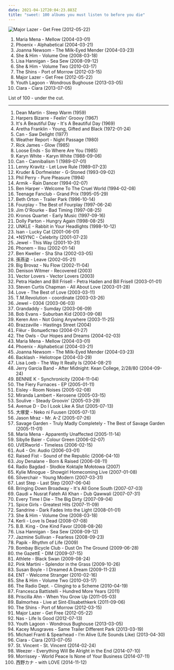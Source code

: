 ```yaml
---
date: 2021-04-12T20:04:23.883Z
title: "sweet: 100 albums you must listen to before you die"
---
```

![Major Lazer - Get Free (2012-05-22)](http://coverartarchive.org/release/8e3121de-be49-4410-b1d4-d86ecfd4571b/13756262825-500.jpg "Major Lazer - Get Free (2012-05-22)")
<ol class="albums">
<li data-cover="http://coverartarchive.org/release/52621b23-93b2-4e07-b807-e44e91472900/3989392425-500.jpg" data-tags="pop, norwegian, sweet, 2000s, maria mena" role="button">Maria Mena - Mellow (2004-03-01)</li>
<li data-cover="http://coverartarchive.org/release/60f0b2d1-91e8-44a7-af2c-aa31390fbcb8/2142598614-500.jpg" data-tags="indie, indiepop, french" role="button">Phoenix - Alphabetical (2004-03-21)</li>
<li data-cover="http://coverartarchive.org/release/bd22cfa8-2b6d-421d-a264-ae8c0ff4b2c8/11013536071-500.jpg" data-tags="folk" role="button">Joanna Newsom - The Milk-Eyed Mender (2004-03-23)</li>
<li data-cover="http://coverartarchive.org/release/ee79e860-68e7-46ad-bebb-8a003a1dc7a4/4804280407-500.jpg" data-tags="indie" role="button">She & Him - Volume One (2008-03-18)</li>
<li data-cover="https://img.discogs.com/aiVvspzzf0mNd9A_xGlClkEesig=/fit-in/600x544/filters:strip_icc():format(jpeg):mode_rgb():quality(90)/discogs-images/R-1669654-1567298142-1446.png.jpg" data-tags="folk, female vocalists, singer-songwriter, indie" role="button">Lisa Hannigan - Sea Sew (2008-09-12)</li>
<li data-cover="http://coverartarchive.org/release/2c965efb-dd6e-430b-bd4e-be8a5733aaac/4804300300-500.jpg" data-tags="indie pop" role="button">She & Him - Volume Two (2010-03-17)</li>
<li data-cover="http://coverartarchive.org/release/a2512426-89d9-45a5-98e0-90f7ad468d0d/7978546038-500.jpg" data-tags="indie rock" role="button">The Shins - Port of Morrow (2012-03-15)</li>
<li data-cover="http://coverartarchive.org/release/8e3121de-be49-4410-b1d4-d86ecfd4571b/13756262825-500.jpg" data-tags="sweet, progressive chill, major lazer" role="button">Major Lazer - Get Free (2012-05-22)</li>
<li data-cover="http://coverartarchive.org/release/b082f5cb-0783-48e0-aa41-03e7d49f7631/5180943987-500.jpg" data-tags="dream pop" role="button">Youth Lagoon - Wondrous Bughouse (2013-03-05)</li>
<li data-cover="http://coverartarchive.org/release/2a47e508-55f6-4d33-b18e-44e8f78785a3/6237120485-500.jpg" data-tags="pop, r&b" role="button">Ciara - Ciara (2013-07-05)</li>
</ol>
List of 100 - under the cut.
<!-- more -->

_________________

<ol class="albums">
<li data-cover="https://img.discogs.com/_EqxVNyX36HUz8ttoYsvfyZhuY0=/fit-in/317x320/filters:strip_icc():format(jpeg):mode_rgb():quality(90)/discogs-images/R-5288347-1434156342-3127.jpeg.jpg" data-tags="vocal, easy listening, traditional pop, romantic, dreamy, relaxed, smooth, elegant, sophisticated, warm, sweet, slick, refined, stylish, vocal pop, am pop" role="button">
Dean Martin - Sleep Warm (1959)
</li>
<li data-cover="https://img.discogs.com/Uji0tGkIM9DcviqrKaRwMQzbMSM=/fit-in/600x600/filters:strip_icc():format(jpeg):mode_rgb():quality(90)/discogs-images/R-2529709-1292237948.jpeg.jpg" data-tags="sunshine pop" role="button">
Harpers Bizarre - Feelin' Groovy (1967)
</li>
<li data-cover="https://img.discogs.com/nFJWJ3tXfKbb_rhqV0pSiTPMtgY=/fit-in/600x604/filters:strip_icc():format(jpeg):mode_rgb():quality(90)/discogs-images/R-839258-1275482207.jpeg.jpg" data-tags="classic rock" role="button">
It's A Beautiful Day - It's A Beautiful Day (1969)
</li>
<li data-cover="http://coverartarchive.org/release/6225781f-ffff-3a20-8c9d-cd10f51bc6ac/6114896613-500.jpg" data-tags="soul" role="button">
Aretha Franklin - Young, Gifted and Black (1972-01-24)
</li>
<li data-cover="http://coverartarchive.org/release/d4b01ae1-7a87-41e6-ad21-fd5dc95d3c10/12222390608-500.jpg" data-tags="70s, krautrock" role="button">
Can - Saw Delight (1977)
</li>
<li data-cover="http://coverartarchive.org/release/9c24a398-4847-30b4-a508-9c8e9350bdc5/18749214672-500.jpg" data-tags="jazz, jazz fusion" role="button">
Weather Report - Night Passage (1980)
</li>
<li data-cover="http://coverartarchive.org/release/415c9671-58de-4e84-96d5-05e7b70e2ab9/21370760541-500.jpg" data-tags="funk, romantic, sweet, slick, lively, in love, effervescent, sparkling, new love" role="button">
Rick James - Glow (1985)
</li>
<li data-cover="https://via.placeholder.com/450" data-tags="soul" role="button">
Loose Ends - So Where Are You (1985)
</li>
<li data-cover="http://coverartarchive.org/release/77134017-8fb8-4205-a671-bfa0ab00e628/9648508584-500.jpg" data-tags="female vocalists, rnb, karyn white" role="button">
Karyn White - Karyn White (1988-09-06)
</li>
<li data-cover="http://coverartarchive.org/release/792e00a8-a0fd-466d-a762-f4a74a38eb54/21783889382-500.jpg" data-tags="krautrock, can" role="button">
Can - Cannibalism 1 (1989-07-01)
</li>
<li data-cover="https://img.discogs.com/UGLkfyzaC9F8vzuuNd2I-6uWEYA=/fit-in/268x268/filters:strip_icc():format(jpeg):mode_rgb():quality(90)/discogs-images/R-7919633-1528727617-6341.jpeg.jpg" data-tags="rock" role="button">
Lenny Kravitz - Let Love Rule (1989-07-23)
</li>
<li data-cover="https://img.discogs.com/LDoJ4fXQzmCA4wn5n-IRtTjqeP4=/fit-in/600x597/filters:strip_icc():format(jpeg):mode_rgb():quality(90)/discogs-images/R-3481-1568187492-9559.jpeg.jpg" data-tags="chillout, downtempo" role="button">
Kruder & Dorfmeister - G-Stoned (1993-09-02)
</li>
<li data-cover="http://coverartarchive.org/release/ed14f0dd-e008-449f-8d67-815c326e3eb9/21509226406-500.jpg" data-tags="sweet" role="button">
Phil Perry - Pure Pleasure (1994)
</li>
<li data-cover="http://coverartarchive.org/release/51920ec4-5c72-4442-9949-3242c3d36de0/25446345510-500.jpg" data-tags="instrumental, sweet, armik" role="button">
Armik - Rain Dancer (1994-02-07)
</li>
<li data-cover="https://img.discogs.com/w2LOcV1wDq5tnLESs2BaGqyYZiA=/fit-in/472x465/filters:strip_icc():format(jpeg):mode_rgb():quality(90)/discogs-images/R-592174-1135847165.jpeg.jpg" data-tags="folk, ben harper" role="button">
Ben Harper - Welcome To The Cruel World (1994-02-08)
</li>
<li data-cover="https://img.discogs.com/R_DBxpkzS4iv3i4HrTVINHBXVlQ=/fit-in/600x600/filters:strip_icc():format(jpeg):mode_rgb():quality(90)/discogs-images/R-1637459-1233745460.jpeg.jpg" data-tags="power pop, 90s" role="button">
Teenage Fanclub - Grand Prix (1995-05-29)
</li>
<li data-cover="https://img.discogs.com/Q-g8fNBSeBlsXe8jlt67IwJ9MnA=/fit-in/600x600/filters:strip_icc():format(jpeg):mode_rgb():quality(90)/discogs-images/R-114245-1264216179.jpeg.jpg" data-tags="folk, singer-songwriter" role="button">
Beth Orton - Trailer Park (1996-10-14)
</li>
<li data-cover="http://coverartarchive.org/release/a88fc3c6-1d41-4cfa-a117-c664f38a6fc0/12180200424-500.jpg" data-tags="smooth jazz" role="button">
Fourplay - The Best of Fourplay (1997-06-24)
</li>
<li data-cover="http://coverartarchive.org/release/9d4e7cd3-2126-47b0-a0c3-7ff93570c418/27073926441-500.jpg" data-tags="instrumental, folk, experimental, indie rock, post-rock, easy listening, psychedelic, 90s, morning, freak folk, alt folk, eclectic, soundscapes, chicago, sweet, you are welcome in poland, american primitive, almost unclassifiable, avant-folk, experimental folk, american primitivism, finger picking, mellow indie, introvert and mellow, przyjemny, roch in my head, popluhv vinyl, guitar noodling" role="button">
Jim O'Rourke - Bad Timing (1997-08-25)
</li>
<li data-cover="https://img.discogs.com/uKfgf_jASL0LpGHU0hf-BW3pEIw=/fit-in/500x483/filters:strip_icc():format(jpeg):mode_rgb():quality(90)/discogs-images/R-2064614-1537085433-8172.jpeg.jpg" data-tags="chamber music" role="button">
Kronos Quartet - Early Music (1997-09-16)
</li>
<li data-cover="http://coverartarchive.org/release/5fc0f575-cb30-4e42-aee5-0359bfbfe620/13052477305-500.jpg" data-tags="country, country-pop, progressive country, energetic, cheerful, confident, earnest, earthy, country-folk, playful, sweet, sentimental, contemporary country, traditional country" role="button">
Dolly Parton - Hungry Again (1998-08-25)
</li>
<li data-cover="http://coverartarchive.org/release/04af477c-150b-36e0-a85d-f3019bd719d3/4530772028-500.jpg" data-tags="electronic, trip-hop" role="button">
UNKLE - Rabbit in Your Headlights (1998-10-12)
</li>
<li data-cover="http://coverartarchive.org/release/58e3f3e1-6d8a-464d-80d9-ebc57c68c385/8250793590-500.jpg" data-tags="idm" role="button">
Isan - Lucky Cat (2001-06-01)
</li>
<li data-cover="https://img.discogs.com/9APtNKpXs3mJWflAiQeZbJJSmyI=/fit-in/600x687/filters:strip_icc():format(jpeg):mode_rgb():quality(90)/discogs-images/R-7232808-1450003956-2682.jpeg.jpg" data-tags="pop" role="button">
*NSYNC - Celebrity (2001-07-23)
</li>
<li data-cover="http://coverartarchive.org/release/d78f9d84-713b-3eda-9b17-182f8f996a41/17189059909-500.jpg" data-tags="pop, folk, singer-songwriter, jewel" role="button">
Jewel - This Way (2001-10-31)
</li>
<li data-cover="http://coverartarchive.org/release/6999a686-ec9c-4853-858c-35e0d4849bd6/25840060074-500.jpg" data-tags="morr music, synthpop" role="button">
Phonem - Ilisu (2002-01-14)
</li>
<li data-cover="https://img.discogs.com/uSf1RqEKVDbzCuNgE-UlquIouP8=/fit-in/500x496/filters:strip_icc():format(jpeg):mode_rgb():quality(90)/discogs-images/R-382597-1300627514.jpeg.jpg" data-tags="indie, singer-songwriter" role="button">
Ben Kweller - Sha Sha (2002-03-05)
</li>
<li data-cover="https://via.placeholder.com/450" data-tags="sweet, record collection, stefanie sun" role="button">
孫燕姿 - Leave (2002-05-21)
</li>
<li data-cover="https://img.discogs.com/N1hrqyhK7YXnbXBjAzzKtCYgw5g=/fit-in/600x594/filters:strip_icc():format(jpeg):mode_rgb():quality(90)/discogs-images/R-887205-1529658929-6219.jpeg.jpg" data-tags="hip hop, sweet" role="button">
Big Brovaz - Nu Flow (2002-11-04)
</li>
<li data-cover="https://img.discogs.com/cMfu_prs9UOqQfi-C_1q_CD3XWo=/fit-in/600x281/filters:strip_icc():format(jpeg):mode_rgb():quality(90)/discogs-images/R-9865415-1487607641-6248.jpeg.jpg" data-tags="sweet, writing, ships ahoy" role="button">
Denison Witmer - Recovered (2003)
</li>
<li data-cover="http://coverartarchive.org/release/88bd1fc8-fe12-4692-b583-98829bf888b7/8130049731-500.jpg" data-tags="idm" role="button">
Vector Lovers - Vector Lovers (2003)
</li>
<li data-cover="https://via.placeholder.com/450" data-tags="covers, sweet, heaven, on the road, bike, balloon, petra haden, anne julie" role="button">
Petra Haden and Bill Frisell - Petra Haden and Bill Frisell (2003-01-01)
</li>
<li data-cover="http://coverartarchive.org/release/4c103e1c-209a-4188-a7af-3953e6324a6c/15230465012-500.jpg" data-tags="christian" role="button">
Steven Curtis Chapman - All About Love (2003-01-28)
</li>
<li data-cover="http://coverartarchive.org/release/b2c27084-faa2-4da8-b462-80e4f828148f/11431756788-500.jpg" data-tags="psychedelic" role="button">
Love - The Best of Love (2003-03-11)
</li>
<li data-cover="https://img.discogs.com/g_oAotAZ8D1aaQdOUsolnaaL6mc=/fit-in/600x593/filters:strip_icc():format(jpeg):mode_rgb():quality(90)/discogs-images/R-3057908-1313711651.jpeg.jpg" data-tags="sweet, record collection, takanori" role="button">
T.M.Revolution - coordinate (2003-03-26)
</li>
<li data-cover="http://coverartarchive.org/release/805fd4fa-e683-4017-9957-3807bf858cf1/25115408265-500.jpg" data-tags="pop" role="button">
Jewel - 0304 (2003-06-03)
</li>
<li data-cover="https://img.discogs.com/09rkHBJw5AXO7W3cw_95LR9xFm8=/fit-in/584x576/filters:strip_icc():format(jpeg):mode_rgb():quality(90)/discogs-images/R-405219-1254081822.jpeg.jpg" data-tags="rock, indie, indie rock" role="button">
Grandaddy - Sumday (2003-06-09)
</li>
<li data-cover="https://img.discogs.com/RU3Z-lVAheJrbNlxbh-YaCrGkJE=/fit-in/600x596/filters:strip_icc():format(jpeg):mode_rgb():quality(90)/discogs-images/R-697118-1279755133.jpeg.jpg" data-tags="sweet, itunes, rainy day music" role="button">
Bob Evans - Suburban Kid (2003-09-08)
</li>
<li data-cover="https://img.discogs.com/krZc4oV8ormEt0DY_XKT1-w2-ls=/fit-in/600x600/filters:strip_icc():format(jpeg):mode_rgb():quality(90)/discogs-images/R-1132866-1194713551.jpeg.jpg" data-tags="french" role="button">
Keren Ann - Not Going Anywhere (2003-11-25)
</li>
<li data-cover="https://img.discogs.com/yOPuMc1WVIjHR0u1CRe9yR-k5Po=/fit-in/600x595/filters:strip_icc():format(jpeg):mode_rgb():quality(90)/discogs-images/R-1927555-1283424097.jpeg.jpg" data-tags="bossa nova" role="button">
Brazzaville - Hastings Street (2004)
</li>
<li data-cover="http://coverartarchive.org/release/ea9811df-915b-4d1b-8172-673b5cc4ce7d/4397578495-500.jpg" data-tags="ethereal" role="button">
Flëur - Волшебство (2004-01-27)
</li>
<li data-cover="https://img.discogs.com/mhLtu-DLzDWG-cxNF4pQpjSafGc=/fit-in/600x600/filters:strip_icc():format(jpeg):mode_rgb():quality(90)/discogs-images/R-1117025-1486411763-4948.jpeg.jpg" data-tags="sweet" role="button">
The Owls - Our Hopes and Dreams (2004-02-03)
</li>
<li data-cover="http://coverartarchive.org/release/52621b23-93b2-4e07-b807-e44e91472900/3989392425-500.jpg" data-tags="pop, norwegian, sweet, 2000s, maria mena" role="button">
Maria Mena - Mellow (2004-03-01)
</li>
<li data-cover="http://coverartarchive.org/release/60f0b2d1-91e8-44a7-af2c-aa31390fbcb8/2142598614-500.jpg" data-tags="indie, indiepop, french" role="button">
Phoenix - Alphabetical (2004-03-21)
</li>
<li data-cover="http://coverartarchive.org/release/bd22cfa8-2b6d-421d-a264-ae8c0ff4b2c8/11013536071-500.jpg" data-tags="folk" role="button">
Joanna Newsom - The Milk-Eyed Mender (2004-03-23)
</li>
<li data-cover="https://img.discogs.com/En_kHl3PYXhFJn9HMxvuxxH5PiM=/fit-in/600x519/filters:strip_icc():format(jpeg):mode_rgb():quality(90)/discogs-images/R-323117-1188687016.jpeg.jpg" data-tags="synthpop, sweet, heliotrope" role="button">
Backlash - Heliotrope (2004-03-29)
</li>
<li data-cover="https://img.discogs.com/A7g-tAcveELBQq51e-6C07wOWJw=/fit-in/600x600/filters:strip_icc():format(jpeg):mode_rgb():quality(90)/discogs-images/R-561322-1339106876-9498.jpeg.jpg" data-tags="female vocalists, pop" role="button">
Lisa Loeb - The Way It Really Is (2004-08-21)
</li>
<li data-cover="http://coverartarchive.org/release/c3d62e65-367e-44fd-a760-c3d6dc955a99/12709417994-500.jpg" data-tags="sweet, grateful dead" role="button">
Jerry Garcia Band - After Midnight: Kean College, 2/28/80 (2004-09-24)
</li>
<li data-cover="http://coverartarchive.org/release/7ff6d822-2613-4b47-9674-4e9ab7e86ec7/20717782980-500.jpg" data-tags="bennie k" role="button">
BENNIE K - Synchronicity (2004-11-04)
</li>
<li data-cover="https://img.discogs.com/WrIjUVKs5gRQYN5Rc-RrIQLqjrE=/fit-in/300x300/filters:strip_icc():format(jpeg):mode_rgb():quality(90)/discogs-images/R-1338519-1321513145.jpeg.jpg" data-tags="indie, indie pop" role="button">
The Fiery Furnaces - EP (2005-01-11)
</li>
<li data-cover="http://coverartarchive.org/release/4186b65f-c36d-4dac-82d3-221d3f8c7925/17754966442-500.jpg" data-tags="indie pop" role="button">
Eisley - Room Noises (2005-02-08)
</li>
<li data-cover="http://coverartarchive.org/release/aae883ce-905d-4b1b-8440-037e4102bf7a/10037462392-500.jpg" data-tags="country" role="button">
Miranda Lambert - Kerosene (2005-03-15)
</li>
<li data-cover="http://coverartarchive.org/release/2ca63b5a-9b26-4bb4-b999-de8734932252/20404861359-500.jpg" data-tags="funk, sweet" role="button">
Soulive - Steady Groovin' (2005-03-29)
</li>
<li data-cover="https://img.discogs.com/AVb4k8PTvEmBkl51w4NqbKa9LZE=/fit-in/600x595/filters:strip_icc():format(jpeg):mode_rgb():quality(90)/discogs-images/R-507211-1294590939.jpeg.jpg" data-tags="electronic" role="button">
Avenue D - Do I Look Like A Slut (2005-07-13)
</li>
<li data-cover="https://via.placeholder.com/450" data-tags="japanese, j-pop, sweet, kawai" role="button">
大塚愛 - Neko ni Fuusen (2005-07-13)
</li>
<li data-cover="http://coverartarchive.org/release/2659751f-9da5-4425-b070-457d8cf16567/6169026137-500.jpg" data-tags="pop, singer-songwriter" role="button">
Jason Mraz - Mr. A-Z (2005-07-26)
</li>
<li data-cover="http://coverartarchive.org/release/f1aed294-f5f7-45a1-8fc9-702e4be59276/9577616007-500.jpg" data-tags="pop" role="button">
Savage Garden - Truly Madly Completely - The Best of Savage Garden (2005-11-01)
</li>
<li data-cover="https://img.discogs.com/87L0U85HDJCJXteeVhKbsmje318=/fit-in/600x595/filters:strip_icc():format(jpeg):mode_rgb():quality(90)/discogs-images/R-724168-1220105117.jpeg.jpg" data-tags="pop" role="button">
Maria Mena - Apparently Unaffected (2005-11-14)
</li>
<li data-cover="http://coverartarchive.org/release/1d374001-7183-4e86-a315-f4601833a1c9/13959268563-500.jpg" data-tags="folk, singer-songwriter" role="button">
Sibylle Baier - Colour Green (2006-02-07)
</li>
<li data-cover="https://img.discogs.com/lBk9DbNxq9Brdy_H-GTelcGkabc=/fit-in/499x500/filters:strip_icc():format(jpeg):mode_rgb():quality(90)/discogs-images/R-5788340-1402684445-9071.jpeg.jpg" data-tags="uverworld" role="button">
UVERworld - Timeless (2006-02-15)
</li>
<li data-cover="http://coverartarchive.org/release/f82aa3c2-a843-4f40-b20a-7dccd4632fd4/4818735464-500.jpg" data-tags="shoegaze" role="button">
Au4 - On: Audio (2006-03-01)
</li>
<li data-cover="http://coverartarchive.org/release/b3861ea1-3341-39d0-8e46-2834f280f5f1/4803108083-500.jpg" data-tags="hardcore" role="button">
Raised Fist - Sound of the Republic (2006-04-10)
</li>
<li data-cover="http://coverartarchive.org/release/56f6887e-1960-4ac1-a293-1031c2dde05d/27698117872-500.jpg" data-tags="soul" role="button">
Joy Denalane - Born & Raised (2006-08-11)
</li>
<li data-cover="https://img.discogs.com/HWk2PBstX8VZXI8JSgo9mhhUSVA=/fit-in/457x455/filters:strip_icc():format(jpeg):mode_rgb():quality(90)/discogs-images/R-3952089-1350317718-6888.jpeg.jpg" data-tags="rock, punk, post-punk, polish" role="button">
Radio Bagdad - Słodkie Koktajle Mołotowa (2007)
</li>
<li data-cover="https://via.placeholder.com/450" data-tags="live" role="button">
Kylie Minogue - Showgirl Homecoming Live (2007-01-08)
</li>
<li data-cover="https://img.discogs.com/kcWhkV979DH6Nda6ysKEhM_h_uA=/fit-in/600x554/filters:strip_icc():format(jpeg):mode_rgb():quality(90)/discogs-images/R-1099905-1532793292-3827.jpeg.jpg" data-tags="rock, alternative rock, alternative" role="button">
Silverchair - Young Modern (2007-03-31)
</li>
<li data-cover="http://coverartarchive.org/release/6a306439-b6d9-445b-90cf-31b20eeca144/2829243822-500.jpg" data-tags="idm" role="button">
Last Step - Last Step (2007-06-04)
</li>
<li data-cover="http://coverartarchive.org/release/b9b4238d-f2c0-462f-9a51-67a05d6acd6f/9349744925-500.jpg" data-tags="metalcore, metal, pop, rock, hard, heavy, sweet, action, luckes" role="button">
Bringing Down Broadway - It's All Gone South (2007-07-03)
</li>
<li data-cover="http://coverartarchive.org/release/6a50cc80-560e-436e-a9a8-bfc80dec2871/10735043001-500.jpg" data-tags="dub, qawwali, pakistan" role="button">
Gaudi + Nusrat Fateh Ali Khan - Dub Qawwali (2007-07-31)
</li>
<li data-cover="http://coverartarchive.org/release/4ad7a74e-95cc-44c3-96da-856810245982/18258092157-500.jpg" data-tags="metalcore" role="button">
Every Time I Die - The Big Dirty (2007-09-04)
</li>
<li data-cover="https://img.discogs.com/K3-FiQw9ClJl6OpfaRahc6UisAY=/fit-in/600x600/filters:strip_icc():format(jpeg):mode_rgb():quality(90)/discogs-images/R-2158915-1267188271.jpeg.jpg" data-tags="pop" role="button">
Spice Girls - Greatest Hits (2007-11-09)
</li>
<li data-cover="https://img.discogs.com/6ccgMDIPjZKb6IWKCz8Hk7brS68=/fit-in/500x500/filters:strip_icc():format(jpeg):mode_rgb():quality(90)/discogs-images/R-2047209-1260683251.jpeg.jpg" data-tags="mellow, quiet, soulful" role="button">
Sandrine - Dark Fades Into the Light (2008-01-01)
</li>
<li data-cover="http://coverartarchive.org/release/ee79e860-68e7-46ad-bebb-8a003a1dc7a4/4804280407-500.jpg" data-tags="indie" role="button">
She & Him - Volume One (2008-03-18)
</li>
<li data-cover="http://coverartarchive.org/release/7e03de41-4397-4757-9e8b-9703d19c8440/5877736768-500.jpg" data-tags="gothic rock, pop" role="button">
Kerli - Love Is Dead (2008-07-08)
</li>
<li data-cover="http://coverartarchive.org/release/44ff7c34-23ea-37e6-b3a2-328b94fad3de/19800160201-500.jpg" data-tags="blues" role="button">
B.B. King - One Kind Favor (2008-08-26)
</li>
<li data-cover="https://img.discogs.com/aiVvspzzf0mNd9A_xGlClkEesig=/fit-in/600x544/filters:strip_icc():format(jpeg):mode_rgb():quality(90)/discogs-images/R-1669654-1567298142-1446.png.jpg" data-tags="folk, female vocalists, singer-songwriter, indie" role="button">
Lisa Hannigan - Sea Sew (2008-09-12)
</li>
<li data-cover="http://coverartarchive.org/release/3192c4f0-6099-4aa2-8008-09da81da0467/22600473176-500.jpg" data-tags="rnb, soul, female vocalists" role="button">
Jazmine Sullivan - Fearless (2008-09-23)
</li>
<li data-cover="http://coverartarchive.org/release/4ae959eb-7da9-44ee-8ed6-6f3e5848ba01/23130163047-500.jpg" data-tags="acid jazz, sweet, groovement, jazzoul" role="button">
Papik - Rhythm of Life (2009)
</li>
<li data-cover="https://img.discogs.com/tCA2T5o42BzQVVowXoH-YSXLOlI=/fit-in/445x447/filters:strip_icc():format(jpeg):mode_rgb():quality(90)/discogs-images/R-1837139-1471170819-8738.png.jpg" data-tags="indie, sweet" role="button">
Bombay Bicycle Club - Dust On The Ground (2009-06-28)
</li>
<li data-cover="http://coverartarchive.org/release/a54a4387-263e-4799-ba7e-02a2dda3d08c/11228615759-500.jpg" data-tags="visual kei, japanese" role="button">
the GazettE - DIM (2009-07-15)
</li>
<li data-cover="http://coverartarchive.org/release/c3333dff-0531-46c4-af03-eab30f74a5d8/2331794362-500.jpg" data-tags="boughtlist2010" role="button">
Athlete - Black Swan (2009-08-24)
</li>
<li data-cover="https://img.discogs.com/P0GBWSJjCHoruwBdSu2Fwr10118=/fit-in/500x500/filters:strip_icc():format(jpeg):mode_rgb():quality(90)/discogs-images/R-2377469-1280536524.jpeg.jpg" data-tags="jazz, elegant, sweet, sensual, theatrical, the creative side, need tagging, kolazh" role="button">
Pink Martini - Splendor in the Grass (2009-10-26)
</li>
<li data-cover="http://coverartarchive.org/release/635bd6b7-2bc4-4dac-a985-ffc83d1832ae/26591671865-500.jpg" data-tags="female vocalists, i dreamed a dream" role="button">
Susan Boyle - I Dreamed A Dream (2009-11-23)
</li>
<li data-cover="https://img.discogs.com/BHv0BthgB9aZxh-8fzXhHWZD3n4=/fit-in/150x136/filters:strip_icc():format(jpeg):mode_rgb():quality(90)/discogs-images/R-1840428-1247045988.jpeg.jpg" data-tags="electronic, electropop, indie, sweet, guitar-based" role="button">
ENT - Welcome Stranger (2010-02-16)
</li>
<li data-cover="http://coverartarchive.org/release/2c965efb-dd6e-430b-bd4e-be8a5733aaac/4804300300-500.jpg" data-tags="indie pop" role="button">
She & Him - Volume Two (2010-03-17)
</li>
<li data-cover="http://coverartarchive.org/release/cc6f7a05-e1c4-4039-9eb3-8c8ccd37e6b1/13919864002-500.jpg" data-tags="indie pop, shoegaze" role="button">
The Radio Dept. - Clinging to a Scheme (2010-04-19)
</li>
<li data-cover="https://img.discogs.com/mqTeABlM5A_W8jxpaCSIOmEB5zM=/fit-in/550x550/filters:strip_icc():format(jpeg):mode_rgb():quality(90)/discogs-images/R-4036168-1353106857-3502.jpeg.jpg" data-tags="pop, female vocalists, acoustic, sweet, colbie caillat" role="button">
Francesca Battistelli - Hundred More Years (2011)
</li>
<li data-cover="http://coverartarchive.org/release/bb0464e9-89fd-4fba-a913-a86cb4290f3b/21513123309-500.jpg" data-tags="folk, female vocalists, singer-songwriter, acoustic, sweet, 2011 releases, purchased 11" role="button">
Priscilla Ahn - When You Grow Up (2011-05-03)
</li>
<li data-cover="http://coverartarchive.org/release/91028749-d3c6-478d-bfde-e55ddce892c8/13142975281-500.jpg" data-tags="instrumental, post-rock, haunting, sweet, live brilliance" role="button">
Balmorhea - Live at Sint-Elisabethkerk (2011-09-06)
</li>
<li data-cover="http://coverartarchive.org/release/a2512426-89d9-45a5-98e0-90f7ad468d0d/7978546038-500.jpg" data-tags="indie rock" role="button">
The Shins - Port of Morrow (2012-03-15)
</li>
<li data-cover="http://coverartarchive.org/release/8e3121de-be49-4410-b1d4-d86ecfd4571b/13756262825-500.jpg" data-tags="sweet, progressive chill, major lazer" role="button">
Major Lazer - Get Free (2012-05-22)
</li>
<li data-cover="http://coverartarchive.org/release/c5d713e6-bf0c-4871-9640-46a5e56314f6/1558951255-500.jpg" data-tags="rap" role="button">
Nas - Life Is Good (2012-07-13)
</li>
<li data-cover="http://coverartarchive.org/release/b082f5cb-0783-48e0-aa41-03e7d49f7631/5180943987-500.jpg" data-tags="dream pop" role="button">
Youth Lagoon - Wondrous Bughouse (2013-03-05)
</li>
<li data-cover="http://coverartarchive.org/release/024abf44-0f50-4369-bcd6-ea7017d40474/14533802813-500.jpg" data-tags="country" role="button">
Kacey Musgraves - Same Trailer Different Park (2013-03-19)
</li>
<li data-cover="http://coverartarchive.org/release/06289115-a669-48f8-9857-181dd9479550/13977668146-500.jpg" data-tags="sweet" role="button">
Michael Franti & Spearhead - I’m Alive (Life Sounds Like) (2013-04-30)
</li>
<li data-cover="http://coverartarchive.org/release/2a47e508-55f6-4d33-b18e-44e8f78785a3/6237120485-500.jpg" data-tags="pop, r&b" role="button">
Ciara - Ciara (2013-07-05)
</li>
<li data-cover="https://img.discogs.com/7ZBnbaSnSc4ci1gadSRb1lcTFEg=/fit-in/600x600/filters:strip_icc():format(jpeg):mode_rgb():quality(90)/discogs-images/R-5433906-1393256089-7792.jpeg.jpg" data-tags="art pop" role="button">
St. Vincent - St. Vincent (2014-02-24)
</li>
<li data-cover="http://coverartarchive.org/release/9fff52f3-67b8-46bf-93a6-ad43e285601d/8368597159-500.jpg" data-tags="rock, power pop" role="button">
Weezer - Everything Will Be Alright in the End (2014-07-10)
</li>
<li data-cover="http://coverartarchive.org/release/e6bbc7f9-bdd4-415f-8f18-62c308a9ae01/7906383331-500.jpg" data-tags="rock" role="button">
Morrissey - World Peace Is None of Your Business (2014-07-11)
</li>
<li data-cover="https://via.placeholder.com/450" data-tags="pop, japanese, jpop, japan, female vocalist, j-pop, sweet, kana nishino" role="button">
西野カナ - with LOVE (2014-11-12)
</li>
</ol>